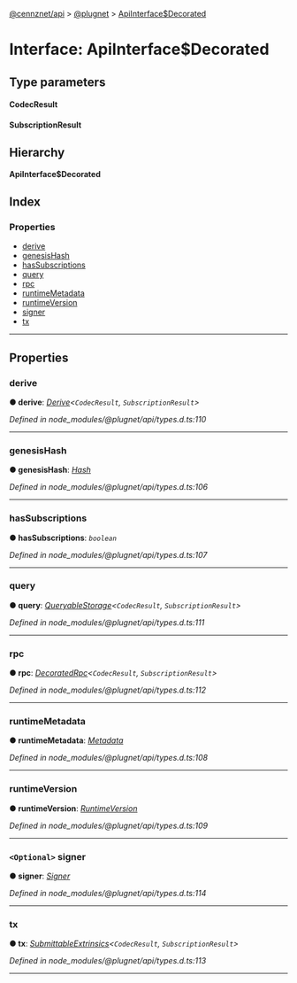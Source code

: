 [@cennznet/api](../README.md) > [@plugnet](../modules/_plugnet.md) > [ApiInterface$Decorated](../interfaces/_plugnet.apiinterface_decorated.md)

# Interface: ApiInterface$Decorated

## Type parameters
#### CodecResult 
#### SubscriptionResult 
## Hierarchy

**ApiInterface$Decorated**

## Index

### Properties

* [derive](_plugnet.apiinterface_decorated.md#derive)
* [genesisHash](_plugnet.apiinterface_decorated.md#genesishash)
* [hasSubscriptions](_plugnet.apiinterface_decorated.md#hassubscriptions)
* [query](_plugnet.apiinterface_decorated.md#query)
* [rpc](_plugnet.apiinterface_decorated.md#rpc)
* [runtimeMetadata](_plugnet.apiinterface_decorated.md#runtimemetadata)
* [runtimeVersion](_plugnet.apiinterface_decorated.md#runtimeversion)
* [signer](_plugnet.apiinterface_decorated.md#signer)
* [tx](_plugnet.apiinterface_decorated.md#tx)

---

## Properties

<a id="derive"></a>

###  derive

**● derive**: *[Derive](_plugnet.derive-1.md)<`CodecResult`, `SubscriptionResult`>*

*Defined in node_modules/@plugnet/api/types.d.ts:110*

___
<a id="genesishash"></a>

###  genesisHash

**● genesisHash**: *[Hash](../classes/_plugnet.hash.md)*

*Defined in node_modules/@plugnet/api/types.d.ts:106*

___
<a id="hassubscriptions"></a>

###  hasSubscriptions

**● hasSubscriptions**: *`boolean`*

*Defined in node_modules/@plugnet/api/types.d.ts:107*

___
<a id="query"></a>

###  query

**● query**: *[QueryableStorage](_plugnet.queryablestorage.md)<`CodecResult`, `SubscriptionResult`>*

*Defined in node_modules/@plugnet/api/types.d.ts:111*

___
<a id="rpc"></a>

###  rpc

**● rpc**: *[DecoratedRpc](_plugnet.decoratedrpc.md)<`CodecResult`, `SubscriptionResult`>*

*Defined in node_modules/@plugnet/api/types.d.ts:112*

___
<a id="runtimemetadata"></a>

###  runtimeMetadata

**● runtimeMetadata**: *[Metadata](../classes/_plugnet.metadata.md)*

*Defined in node_modules/@plugnet/api/types.d.ts:108*

___
<a id="runtimeversion"></a>

###  runtimeVersion

**● runtimeVersion**: *[RuntimeVersion](../classes/_plugnet.runtimeversion.md)*

*Defined in node_modules/@plugnet/api/types.d.ts:109*

___
<a id="signer"></a>

### `<Optional>` signer

**● signer**: *[Signer](_plugnet.signer.md)*

*Defined in node_modules/@plugnet/api/types.d.ts:114*

___
<a id="tx"></a>

###  tx

**● tx**: *[SubmittableExtrinsics](_plugnet.submittableextrinsics.md)<`CodecResult`, `SubscriptionResult`>*

*Defined in node_modules/@plugnet/api/types.d.ts:113*

___

